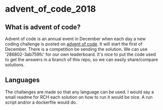 # advent_of_code_2018

## What is advent of code?

Advent of code is an annual event in December when each day a new coding 
challenge is posted on [advent of code](https://adventofcode.com/2018).
It will start the first of December.
There is a competition be sending the solution. We can use '286802-3ab759fc' for our own leaderboard.
It's nice to put the code used to get the answers in a branch of this repo, so we can easily share/compare solutions.

## Languages

The challanges are made so that any language can be used. I would say a small readme for RCH
each solution on how to run it would be nice. A run script and/or a dockerfile would do.
